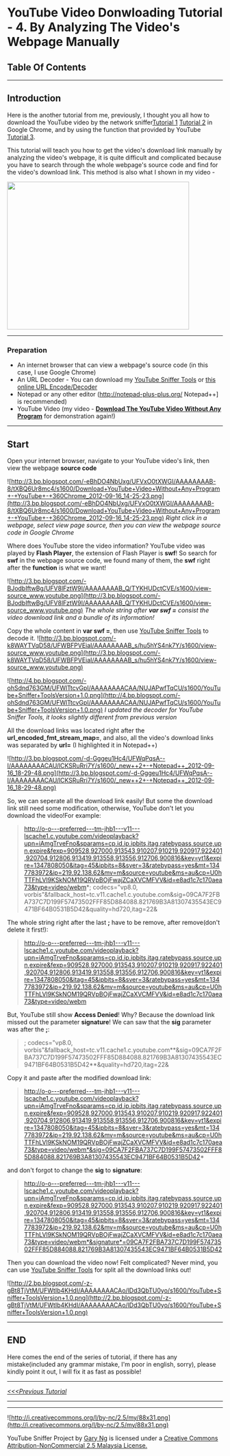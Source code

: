# **YouTube Video Donwloading Tutorial - 4. By Analyzing The Video's Webpage Manually** #
## Table Of Contents ##


---

## Introduction ##

Here is the another tutorial from me, previously, I thought you all how to download the YouTube video by the network sniffer[Tutorial 1](http://code.google.com/p/youtubesniffer/wiki/Tut1UsingNetworkSniffer) [Tutorial 2](http://code.google.com/p/youtubesniffer/wiki/Tut2ByGenerate204) in Google Chrome, and by using the function that provided by YouTube [Tutorial 3](http://code.google.com/p/youtubesniffer/wiki/Tut3ByGetVideoInfo).

This tutorial will teach you how to get the video's download link manually by analyzing the video's webpage, it is quite difficult and complicated because you have to search through the whole webpage's source code and find for the video's download link. This method is also what I shown in my video -

<a href='http://www.youtube.com/watch?feature=player_embedded&v=6K0cfBcK6nM' target='_blank'><img src='http://img.youtube.com/vi/6K0cfBcK6nM/0.jpg' width='425' height=344 /></a>


---


### Preparation ###
  * An internet browser that can view a webpage's source code (in this case, I use Google Chrome)
  * An URL Decoder - You can download my [YouTube Sniffer Tools](http://dl.dropbox.com/u/43619472/OtherSoft/YouTubeSniffer_src_bin.zip) or [this online URL Encode/Decoder](http://urlendecoder.tk)
  * Notepad or any other editor (http://notepad-plus-plus.org/ Notepad++] is recommended)
  * YouTube Video (my video - **[Download The YouTube Video Without Any Program](http://www.youtube.com/watch?v=6K0cfBcK6nM)** for demonstration again!)


---


## Start ##

Open your internet browser, navigate to your YouTube video's link, then view the webpage **source code**

![http://3.bp.blogspot.com/-eBhDO4NbUxg/UFVxO0tXWGI/AAAAAAAAB-8/tXBQ6Ur8mc4/s1600/Download+YouTube+Video+Without+Any+Program+-+YouTube+-+360Chrome_2012-09-16_14-25-23.png](http://3.bp.blogspot.com/-eBhDO4NbUxg/UFVxO0tXWGI/AAAAAAAAB-8/tXBQ6Ur8mc4/s1600/Download+YouTube+Video+Without+Any+Program+-+YouTube+-+360Chrome_2012-09-16_14-25-23.png)
_Right click in a webpage, select view page source, then you can view the webpage source code in Google Chrome_

Where does YouTube store the video information? YouTube video was played by **Flash Player**, the extension of Flash Player is **swf**! So search for **swf** in the webpage source code, we found many of them, the **swf** right after the **function** is what we want!

![http://3.bp.blogspot.com/-BJodbIftwBg/UFV8lFztW9I/AAAAAAAAB_Q/TYKHUDctCVE/s1600/view-source_www.youtube.png](http://3.bp.blogspot.com/-BJodbIftwBg/UFV8lFztW9I/AAAAAAAAB_Q/TYKHUDctCVE/s1600/view-source_www.youtube.png)
_The whole string after **var swf =** consist the video download link and a bundle of its information!_

Copy the whole content in **var swf =**, then use [YouTube Sniffer Tools](http://dl.dropbox.com/u/43619472/OtherSoft/YouTubeSniffer_src_bin.zip) to decode it.
![http://3.bp.blogspot.com/-k8WAYTVqD58/UFWBFPVEiaI/AAAAAAAAB_s/hu5hYS4nk7Y/s1600/view-source_www.youtube.png](http://3.bp.blogspot.com/-k8WAYTVqD58/UFWBFPVEiaI/AAAAAAAAB_s/hu5hYS4nk7Y/s1600/view-source_www.youtube.png)

![http://4.bp.blogspot.com/-ohSdnd763GM/UFWlTtcvGpI/AAAAAAAACAA/NUJAPwfTqCU/s1600/YouTube+Sniffer+ToolsVersion+1.0.png](http://4.bp.blogspot.com/-ohSdnd763GM/UFWlTtcvGpI/AAAAAAAACAA/NUJAPwfTqCU/s1600/YouTube+Sniffer+ToolsVersion+1.0.png)
_I updated the decoder for YouTube Sniffer Tools, it looks slightly different from previous version_

All the download links was located right after the **url\_encoded\_fmt\_stream\_map=**, and also, all the video's download links was separated by **url=**
(I highlighted it in Notepad++)

![http://3.bp.blogspot.com/-d-Gggeu1Hc4/UFWqPqsA--I/AAAAAAAACAU/lCKSRuRri7Y/s1600/_new++2+-+Notepad++_2012-09-16_18-29-48.png](http://3.bp.blogspot.com/-d-Gggeu1Hc4/UFWqPqsA--I/AAAAAAAACAU/lCKSRuRri7Y/s1600/_new++2+-+Notepad++_2012-09-16_18-29-48.png)

So, we can seperate all the download link easily! But some the download link still need some modification, otherwise, YouTube don't let you download the video!For example:
> http://o-o---preferred---tm-jhb1---v11---lscache1.c.youtube.com/videoplayback?upn=iAmgTrveFno&sparams=cp,id,ip,ipbits,itag,ratebypass,source,upn,expire&fexp=909528,927000,913543,910207,910219,920917,922401,920704,912806,913419,913558,913556,912706,900816&key=yt1&expire=1347808050&itag=45&ipbits=8&sver=3&ratebypass=yes&mt=1347783972&ip=219.92.138.62&mv=m&source=youtube&ms=au&cp=U0hTTFhLVl9KSkNOM19QRVpBOjFwajZCaXVCMFVV&id=e8ad1c7c170aea73&type=video/webm*; codecs="vp8.0, vorbis"&fallback\_host=tc.v11.cache1.c.youtube.com&sig=09CA7F2FBA737C7D199F57473502FFF85D884088.821769B3A81307435543EC9471BF64B0531B5D42&quality=hd720,itag=22&

The whole string right after the last **;** have to be remove, after remove(don't delete it first!):
> http://o-o---preferred---tm-jhb1---v11---lscache1.c.youtube.com/videoplayback?upn=iAmgTrveFno&sparams=cp,id,ip,ipbits,itag,ratebypass,source,upn,expire&fexp=909528,927000,913543,910207,910219,920917,922401,920704,912806,913419,913558,913556,912706,900816&key=yt1&expire=1347808050&itag=45&ipbits=8&sver=3&ratebypass=yes&mt=1347783972&ip=219.92.138.62&mv=m&source=youtube&ms=au&cp=U0hTTFhLVl9KSkNOM19QRVpBOjFwajZCaXVCMFVV&id=e8ad1c7c170aea73&type=video/webm

But, YouTube still show **Access Denied**! Why? Because the download link missed out the parameter **signature**! We can saw that the **sig** parameter was after the **;**:
> ; codecs="vp8.0, vorbis"&fallback\_host=tc.v11.cache1.c.youtube.com**&sig=09CA7F2FBA737C7D199F57473502FFF85D884088.821769B3A81307435543EC9471BF64B0531B5D42**&quality=hd720,itag=22&

Copy it and paste after the modified download link:
> http://o-o---preferred---tm-jhb1---v11---lscache1.c.youtube.com/videoplayback?upn=iAmgTrveFno&sparams=cp,id,ip,ipbits,itag,ratebypass,source,upn,expire&fexp=909528,927000,913543,910207,910219,920917,922401,920704,912806,913419,913558,913556,912706,900816&key=yt1&expire=1347808050&itag=45&ipbits=8&sver=3&ratebypass=yes&mt=1347783972&ip=219.92.138.62&mv=m&source=youtube&ms=au&cp=U0hTTFhLVl9KSkNOM19QRVpBOjFwajZCaXVCMFVV&id=e8ad1c7c170aea73&type=video/webm*&sig=09CA7F2FBA737C7D199F57473502FFF85D884088.821769B3A81307435543EC9471BF64B0531B5D42*

and don't forgot to change the **sig** to **signature**:
> http://o-o---preferred---tm-jhb1---v11---lscache1.c.youtube.com/videoplayback?upn=iAmgTrveFno&sparams=cp,id,ip,ipbits,itag,ratebypass,source,upn,expire&fexp=909528,927000,913543,910207,910219,920917,922401,920704,912806,913419,913558,913556,912706,900816&key=yt1&expire=1347808050&itag=45&ipbits=8&sver=3&ratebypass=yes&mt=1347783972&ip=219.92.138.62&mv=m&source=youtube&ms=au&cp=U0hTTFhLVl9KSkNOM19QRVpBOjFwajZCaXVCMFVV&id=e8ad1c7c170aea73&type=video/webm*&signature*=09CA7F2FBA737C7D199F57473502FFF85D884088.821769B3A81307435543EC9471BF64B0531B5D42

Then you can download the video now!
Felt complicated? Never mind, you can use [YouTube Sniffer Tools](http://dl.dropbox.com/u/43619472/OtherSoft/YouTubeSniffer_src_bin.zip) for split all the download links out!

![http://2.bp.blogspot.com/-z-gBt8TjVtM/UFWtIb4KHdI/AAAAAAAACAo/lDd3QbTU0yo/s1600/YouTube+Sniffer+ToolsVersion+1.0.png](http://2.bp.blogspot.com/-z-gBt8TjVtM/UFWtIb4KHdI/AAAAAAAACAo/lDd3QbTU0yo/s1600/YouTube+Sniffer+ToolsVersion+1.0.png)


---

## END ##
Here comes the end of the series of tutorial, if there has any mistake(included any grammar mistake, I'm poor in english, sorry), please kindly point it out, I will fix it as fast as possible!

---

_[<<<Previous Tutorial](http://code.google.com/p/youtubesniffer/wiki/Tut3ByGetVideoInfo)_

---



---

![http://i.creativecommons.org/l/by-nc/2.5/my/88x31.png](http://i.creativecommons.org/l/by-nc/2.5/my/88x31.png)

YouTube Sniffer Project by [Gary Ng](http://garyngzhongbo.blogspot.com/) is licensed under a [Creative Commons Attribution-NonCommercial 2.5 Malaysia License.](http://creativecommons.org/licenses/by-nc/2.5/my/deed.en_US)